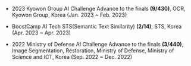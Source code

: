- 2023 Kyowon Group AI Challenge Advance to the finals <strong>(9/430)</strong>, OCR, Kyowon Group, Korea
(Jan. 2023 ~ Feb. 2023)

- BoostCamp AI Tech STS(Semantic Text Similarity) <strong>(2/14)</strong>, STS, Korea (Apr. 2023 ~ Apr. 2023)

- 2022 Ministry of Defense AI Challenge Advance to the finals <strong>(3/440)</strong>, Image Segmentation,
Restoration, Ministry of Defense, Ministry of Science and ICT, Korea (Sep. 2022 ~ Dec. 2022)
